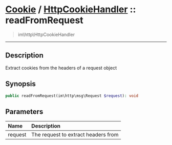 # [Cookie](cookie.md) / [HttpCookieHandler](cookie-HttpCookieHandler.md) :: readFromRequest
 > im\http\HttpCookieHandler
____

## Description
Extract cookies from the headers of a request object

## Synopsis
```php
public readFromRequest(im\http\msg\Request $request): void
```

## Parameters
| Name | Description |
| :--- | :---------- |
| request | The request to extract headers from |
